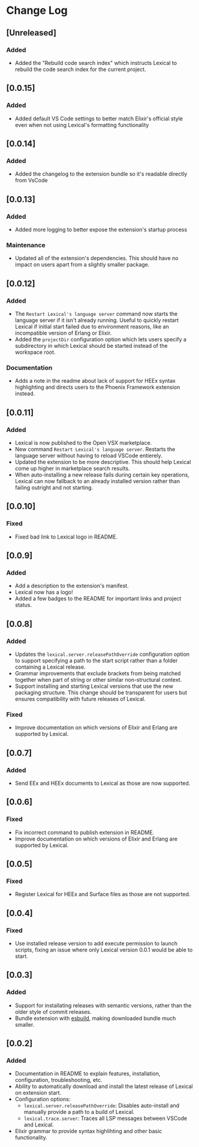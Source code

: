 # Change Log

## [Unreleased]

### Added

- Added the "Rebuild code search index" which instructs Lexical to rebuild the
  code search index for the current project.

## [0.0.15]

### Added

- Added default VS Code settings to better match Elixir's official style even
  when not using Lexical's formatting functionality

## [0.0.14]

### Added

- Added the changelog to the extension bundle so it's readable directly from
  VsCode

## [0.0.13]

### Added

- Added more logging to better expose the extension's startup process

### Maintenance

- Updated all of the extension's dependencies. This should have no impact on
  users apart from a slightly smaller package.

## [0.0.12]

### Added

- The `Restart Lexical's language server` command now starts the language server
  if it isn't already running. Useful to quickly restart Lexical if initial
  start failed due to environment reasons, like an incompatible version of
  Erlang or Elixir.
- Added the `projectDir` configuration option which lets users specify a
  subdirectory in which Lexical should be started instead of the workspace root.

### Documentation

- Adds a note in the readme about lack of support for HEEx syntax highlighting
  and directs users to the Phoenix Framework extension instead.

## [0.0.11]

### Added

- Lexical is now published to the Open VSX marketplace.
- New command `Restart Lexical's language server`. Restarts the language server
  without having to reload VSCode entierely.
- Updated the extension to be more descriptive. This should help Lexical come up
  higher in marketplace search results.
- When auto-installing a new release fails during certain key operations,
  Lexical can now fallback to an already installed version rather than failing
  outright and not starting.

## [0.0.10]

### Fixed

- Fixed bad link to Lexical logo in README.

## [0.0.9]

### Added

- Add a description to the extension's manifest.
- Lexical now has a logo!
- Added a few badges to the README for important links and project status.

## [0.0.8]

### Added

- Updates the `lexical.server.releasePathOverride` configuration option to
  support specifying a path to the start script rather than a folder containing
  a Lexical release.
- Grammar improvements that exclude brackets from being matched together when
  part of string or other similar non-structural context.
- Support installing and starting Lexical versions that use the new packaging
  structure. This change should be transparent for users but ensures
  compatibility with future releases of Lexical.

### Fixed

- Improve documentation on which versions of Elixir and Erlang are supported by
  Lexical.

## [0.0.7]

### Added

- Send EEx and HEEx documents to Lexical as those are now supported.

## [0.0.6]

### Fixed

- Fix incorrect command to publish extension in README.
- Improve documentation on which versions of Elixir and Erlang are supported by
  Lexical.

## [0.0.5]

### Fixed

- Register Lexical for HEEx and Surface files as those are not supported.

## [0.0.4]

### Fixed

- Use installed release version to add execute permission to launch scripts,
  fixing an issue where only Lexical version 0.0.1 would be able to start.

## [0.0.3]

### Added

- Support for installating releases with semantic versions, rather than the
  older style of commit releases.
- Bundle extension with [esbuild](https://esbuild.github.io/), making downloaded
  bundle much smaller.

## [0.0.2]

### Added

- Documentation in README to explain features, installation, configuration,
  troubleshooting, etc.
- Ability to automatically download and install the latest release of Lexical on
  extension start.
- Configuration options:
  - `lexical.server.releasePathOverride`: Disables auto-install and manually
    provide a path to a build of Lexical.
  - `lexical.trace.server`: Traces all LSP messages between VSCode and Lexical.
- Elixir grammar to provide syntax highlihting and other basic functionality.
